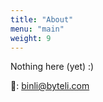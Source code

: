 ```yaml
---
title: "About"
menu: "main"
weight: 9
---
```


Nothing here (yet) :) 


📮: [binli@byteli.com](mailto:binli@byteli.com)
